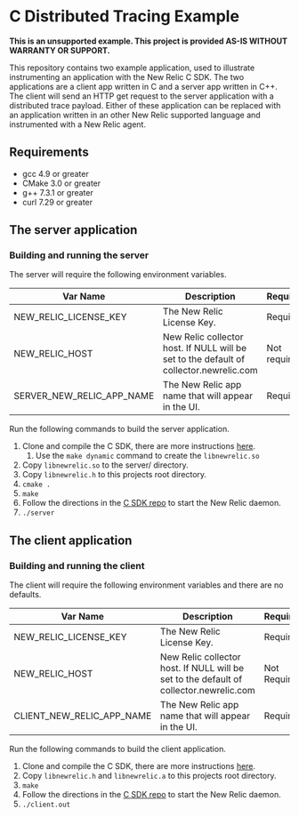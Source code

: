 # C Distributed Tracing Example

**This is an unsupported example. This project is provided AS-IS WITHOUT
WARRANTY OR SUPPORT.**

This repository contains two example application, used to 
illustrate instrumenting an application with the New Relic 
C SDK. The two applications are a client app written in C 
and a server app written in C++. The client will send an 
HTTP get request to the server application with a distributed
trace payload. Either of these application can be replaced with
an application written in an other New Relic supported language
and instrumented with a New Relic agent. 

## Requirements

* gcc 4.9 or greater 
* CMake 3.0 or greater
* g++ 7.3.1 or greater
* curl 7.29 or greater

## The server application

### Building and running the server

The server will require the following environment variables.

|       Var Name       | Description | Required |
| -------------------- | ----------- | ------------- |
| NEW_RELIC_LICENSE_KEY | The New Relic License Key. | Required |
| NEW_RELIC_HOST | New Relic collector host. If NULL will be set to the default of collector.newrelic.com | Not required |
| SERVER_NEW_RELIC_APP_NAME | The New Relic app name that will appear in the UI. | Required |

Run the following commands to build the server application.

1. Clone and compile the C SDK, there are more instructions [here](https://github.com/newrelic/c-sdk).
    1. Use the `make dynamic` command to create the `libnewrelic.so`
1. Copy `libnewrelic.so` to the server/ directory.
1. Copy `libnewrelic.h` to this projects root directory.
1. `cmake .`
1. `make`
1. Follow the directions in the [C SDK repo](https://github.com/newrelic/c-sdk/blob/master/GUIDE.md#getting-started) to start the New Relic daemon.
1. `./server`

## The client application

### Building and running the client

The client will require the following environment variables and there are no defaults.

|       Var Name       | Description | Required |
| -------------------- | ----------- | -------- | 
| NEW_RELIC_LICENSE_KEY | The New Relic License Key. | Required | 
| NEW_RELIC_HOST | New Relic collector host. If NULL will be set to the default of collector.newrelic.com | Not Required |
| CLIENT_NEW_RELIC_APP_NAME | The New Relic app name that will appear in the UI. | Required |

Run the following commands to build the client application.

1. Clone and compile the C SDK, there are more instructions [here](https://github.com/newrelic/c-sdk).
1. Copy `libnewrelic.h` and `libnewrelic.a` to this projects root directory.
1. `make`
1. Follow the directions in the [C SDK repo](https://github.com/newrelic/c-sdk/blob/master/GUIDE.md#getting-started) to start the New Relic daemon.
1. `./client.out`
